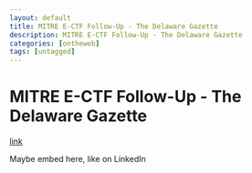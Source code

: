 ```yaml
---
layout: default
title: MITRE E-CTF Follow-Up - The Delaware Gazette
description: MITRE E-CTF Follow-Up - The Delaware Gazette
categories: [ontheweb]
tags: [untagged]
---
```


# MITRE E-CTF Follow-Up - The Delaware Gazette

[link](https://www.delgazette.com/news/83787/dacc-team-places-10th-in-college-contest)

Maybe embed here, like on LinkedIn
